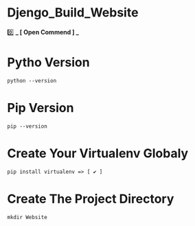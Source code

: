 # Djengo_Build_Website


<!------------------------------->
<!------------------------------->
<!------------------------------->
<!------------------------------->
<!------------------------------->
<!------------------------------->
<!------------------------------->
<!------------------------------->
<!------------------------------->
<!------------------------------->
<!------------------------------->
<!------------------------------->
<!------------------------------->
<!------- Abdelrahman Gamal ----->
<!------------- [ 1 ] ----------->

0️⃣
**_ [ Open Commend ] _**

# Pytho Version
```
python --version 
```

# Pip Version
```
pip --version
```

# Create Your Virtualenv Globaly
```
pip install virtualenv => [ ✔️ ]
```

# Create The Project Directory 
```
mkdir Website
```
